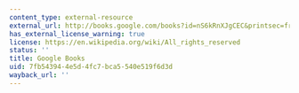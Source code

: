 ```yaml
---
content_type: external-resource
external_url: http://books.google.com/books?id=nS6kRnXJgCEC&printsec=frontcover
has_external_license_warning: true
license: https://en.wikipedia.org/wiki/All_rights_reserved
status: ''
title: Google Books
uid: 7fb54394-4e5d-4fc7-bca5-540e519f6d3d
wayback_url: ''
---
```

